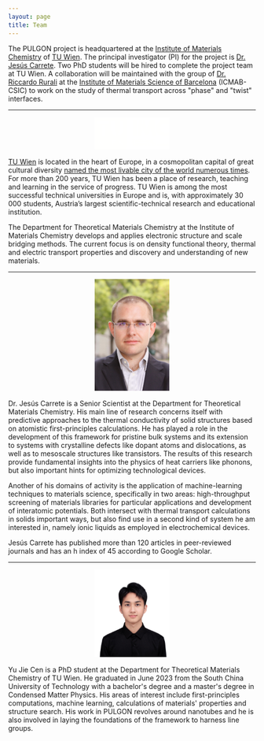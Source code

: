 ```yaml
---
layout: page
title: Team
---
```


The PULGON project is headquartered at the [Institute of Materials Chemistry](https://www.tuwien.at/en/tch/imc) of [TU Wien](https://www.tuwien.at). The principal investigator (PI) for the project is [Dr. Jesús Carrete](https://scholar.google.com/citations?user=6VfkdRwAAAAJ&hl=en). Two PhD students will be hired to complete the project team at TU Wien. A collaboration will be maintained with the group of [Dr. Riccardo Rurali](https://departments.icmab.es/leem/Grupo/member_pages/riccardo/) at the [Institute of Materials Science of Barcelona](https://icmab.es/) (ICMAB-CSIC) to work on the study of thermal transport across "phase" and "twist" interfaces.

***

<p align="center">
  <img src="/images/TU_IMC_logo_plain.svg" alt="Logos of TU Wien or the IMC" width="30%">
</p>

[TU Wien](https://www.tuwien.at) is located in the heart of Europe, in a cosmopolitan capital of great cultural diversity [named the most livable city of the world numerous times](https://www.wien.info/en/lifestyle-scene/most-livable-city-352322). For more than 200 years, TU Wien has been a place of research, teaching and learning in the service of progress. TU Wien is among the most successful technical universities in Europe and is, with approximately 30 000 students, Austria’s largest scientific-technical research and educational institution.

The Department for Theoretical Materials Chemistry at the Institute of Materials Chemistry develops and applies electronic structure and scale bridging methods. The current focus is on density functional theory, thermal and electric transport properties and discovery and understanding of new materials.

***

<p align="center">
  <img src="/images/Carrete-Jesus.jpg" alt="Portrait of Jesús Carrete" width="30%">
</p>

Dr. Jesús Carrete is a Senior Scientist at the Department for Theoretical Materials Chemistry. His main line of research concerns itself with predictive approaches to the thermal conductivity of solid structures based on atomistic first-principles calculations. He has played a role in the development of this framework for pristine bulk systems and its extension to systems with crystalline defects like dopant atoms and dislocations, as well as to mesoscale structures like transistors. The results of this research provide fundamental insights into the physics of heat carriers like phonons, but also important hints for optimizing technological devices.

Another of his domains of activity is the application of machine-learning techniques to materials science, specifically in two areas: high-throughput screening of materials libraries for particular applications and development of interatomic potentials. Both intersect with thermal transport calculations in solids important ways, but also find use in a second kind of system he am interested in, namely ionic liquids as employed in electrochemical devices.

Jesús Carrete has published more than 120 articles in peer-reviewed journals and has an h index of 45 according to Google Scholar.

***

<p align="center">
  <img src="/images/Cen-YuJie.jpg" alt="Portrait of Yu Jie Cen" width="30%">
</p>

Yu Jie Cen is a PhD student at the Department for Theoretical Materials Chemistry of TU Wien. He graduated in June 2023 from the South China University of Technology with a bachelor's degree and a master's degree in Condensed Matter Physics. His areas of interest include first-principles computations, machine learning, calculations of materials' properties and structure search. His work in PULGON revolves around nanotubes and he is also involved in laying the foundations of the framework to harness line groups.